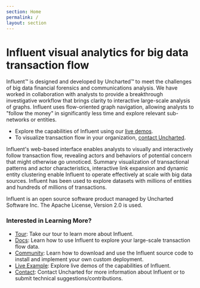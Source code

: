 ```yaml
---
section: Home
permalink: /
layout: section
---
```


Influent <span class="tagline">visual analytics for big data transaction flow</span>
=======================================================

Influent™ is designed and developed by Uncharted™ to meet the challenges of big data financial forensics and communications analysis. We have worked in collaboration with analysts to provide a breakthrough investigative workflow that brings clarity to interactive large-scale analysis of graphs. Influent uses flow-oriented graph navigation, allowing analysts to "follow the money" in significantly less time and explore relevant sub-networks or entities.

- Explore the capabilities of Influent using our [live demos](demos/).
- To visualize transaction flow in your organization, [contact Uncharted](contact/).

Influent's web-based interface enables analysts to visually and interactively follow transaction flow, revealing actors and behaviors of potential concern that might otherwise go unnoticed. Summary visualization of transactional patterns and actor characteristics, interactive link expansion and dynamic entity clustering enable Influent to operate effectively at scale with big data sources. Influent has been used to explore datasets with millions of entities and hundreds of millions of transactions.

Influent is an open source software product managed by Uncharted Software Inc. The Apache License, Version 2.0 is used.

### Interested in Learning More? ###

- [Tour](tour/): Take our tour to learn more about Influent.
- [Docs](docs/user-guide/): Learn how to use Influent to explore your large-scale transaction flow data.
- [Community](community/developer-docs/): Learn how to download and use the Influent source code to install and implement your own custom deployment.
- [Live Example](demos/): Explore live demos of the capabilities of Influent.
- [Contact](contact/): Contact Uncharted for more information about Influent or to submit technical suggestions/contributions.